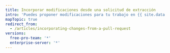 ```yaml
---
title: Incorporar modificaciones desde una solicitud de extracción
intro: 'Puedes proponer modificaciones para tu trabajo en {{ site.data.variables.product.product_name }} a través de solicitudes de extracción. Aprende a crear, administrar y fusionar solicitudes de extracción.'
mapTopic: true
redirect_from:
  - /articles/incorporating-changes-from-a-pull-request
versions:
  free-pro-team: '*'
  enterprise-server: '*'
---
```


